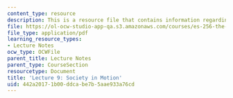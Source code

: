 ```yaml
---
content_type: resource
description: This is a resource file that contains information regarding lecture 9.
file: https://ol-ocw-studio-app-qa.s3.amazonaws.com/courses/es-256-the-coming-years-spring-2008/442a20171b00ddcabe7b5aae933a76cd_MITES_256S08_Lec09.pdf
file_type: application/pdf
learning_resource_types:
- Lecture Notes
ocw_type: OCWFile
parent_title: Lecture Notes
parent_type: CourseSection
resourcetype: Document
title: 'Lecture 9: Society in Motion'
uid: 442a2017-1b00-ddca-be7b-5aae933a76cd
---
```

